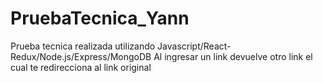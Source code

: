 # PruebaTecnica_Yann
Prueba tecnica realizada utilizando Javascript/React-Redux/Node.js/Express/MongoDB
Al ingresar un link devuelve otro link el cual te redirecciona al link original 
